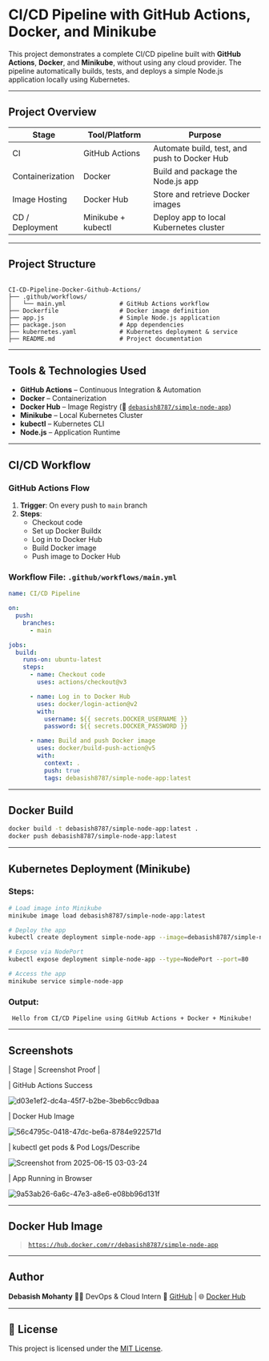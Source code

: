 # CI/CD Pipeline with GitHub Actions, Docker, and Minikube

This project demonstrates a complete CI/CD pipeline built with **GitHub Actions**, **Docker**, and **Minikube**, without using any cloud provider. The pipeline automatically builds, tests, and deploys a simple Node.js application locally using Kubernetes.

---

## Project Overview

| Stage       | Tool/Platform     | Purpose                                     |
|-------------|-------------------|---------------------------------------------|
| CI          | GitHub Actions     | Automate build, test, and push to Docker Hub |
| Containerization | Docker          | Build and package the Node.js app           |
| Image Hosting | Docker Hub       | Store and retrieve Docker images            |
| CD / Deployment | Minikube + kubectl | Deploy app to local Kubernetes cluster     |

---

## Project Structure

```

CI-CD-Pipeline-Docker-Github-Actions/
├── .github/workflows/
│   └── main.yml               # GitHub Actions workflow
├── Dockerfile                 # Docker image definition
├── app.js                     # Simple Node.js application
├── package.json               # App dependencies
├── kubernetes.yaml            # Kubernetes deployment & service
├── README.md                  # Project documentation

````

---

## Tools & Technologies Used

- **GitHub Actions** – Continuous Integration & Automation
- **Docker** – Containerization
- **Docker Hub** – Image Registry (🔗 [`debasish8787/simple-node-app`](https://hub.docker.com/r/debasish8787/simple-node-app))
- **Minikube** – Local Kubernetes Cluster
- **kubectl** – Kubernetes CLI
- **Node.js** – Application Runtime

---

## CI/CD Workflow

### GitHub Actions Flow

1. **Trigger**: On every push to `main` branch
2. **Steps**:
   - Checkout code
   - Set up Docker Buildx
   - Log in to Docker Hub
   - Build Docker image
   - Push image to Docker Hub

### Workflow File: `.github/workflows/main.yml`

```yaml
name: CI/CD Pipeline

on:
  push:
    branches:
      - main

jobs:
  build:
    runs-on: ubuntu-latest
    steps:
      - name: Checkout code
        uses: actions/checkout@v3

      - name: Log in to Docker Hub
        uses: docker/login-action@v2
        with:
          username: ${{ secrets.DOCKER_USERNAME }}
          password: ${{ secrets.DOCKER_PASSWORD }}

      - name: Build and push Docker image
        uses: docker/build-push-action@v5
        with:
          context: .
          push: true
          tags: debasish8787/simple-node-app:latest
````

---

## Docker Build

```bash
docker build -t debasish8787/simple-node-app:latest .
docker push debasish8787/simple-node-app:latest
```

---

## Kubernetes Deployment (Minikube)

### Steps:

```bash
# Load image into Minikube
minikube image load debasish8787/simple-node-app:latest

# Deploy the app
kubectl create deployment simple-node-app --image=debasish8787/simple-node-app:latest

# Expose via NodePort
kubectl expose deployment simple-node-app --type=NodePort --port=80

# Access the app
minikube service simple-node-app
```

### Output:

```
 Hello from CI/CD Pipeline using GitHub Actions + Docker + Minikube!
```

---

##  Screenshots

| Stage | Screenshot Proof |

|  GitHub Actions Success 

![d03e1ef2-dc4a-45f7-b2be-3beb6cc9dbaa](https://github.com/user-attachments/assets/79a1a394-842d-45a2-8333-ba40568a2b36)

|  Docker Hub Image  

![56c4795c-0418-47dc-be6a-8784e922571d](https://github.com/user-attachments/assets/d847e679-a5ff-4d00-91f7-670fa697d505)

|  kubectl get pods & Pod Logs/Describe 

![Screenshot from 2025-06-15 03-03-24](https://github.com/user-attachments/assets/fc74b14f-aec1-4ac1-a67d-b8c13d3b1a0c)

|  App Running in Browser 

![9a53ab26-6a6c-47e3-a8e6-e08bb96d131f](https://github.com/user-attachments/assets/3b7d4b18-f404-4ee5-b715-2ede137771bb)

---

## Docker Hub Image

> [`https://hub.docker.com/r/debasish8787/simple-node-app`](https://hub.docker.com/r/debasish8787/simple-node-app)

---

##  Author

**Debasish Mohanty**
👨‍💻 DevOps & Cloud Intern
🔗 [GitHub](https://github.com/Debasish-87) | 🌐 [Docker Hub](https://hub.docker.com/u/debasish8787)

---

## 📜 License

This project is licensed under the [MIT License](LICENSE).

```

